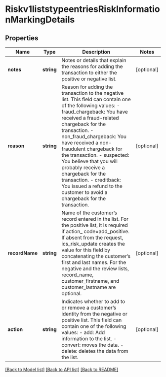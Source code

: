 # Riskv1liststypeentriesRiskInformationMarkingDetails

## Properties
Name | Type | Description | Notes
------------ | ------------- | ------------- | -------------
**notes** | **string** | Notes or details that explain the reasons for adding the transaction to either the positive or negative list. | [optional] 
**reason** | **string** | Reason for adding the transaction to the negative list. This field can contain one of the following values: - fraud_chargeback: You have received a fraud-related chargeback for the transaction. - non_fraud_chargeback: You have received a non-fraudulent chargeback for the transaction. - suspected: You believe that you will probably receive a chargeback for the transaction. - creditback: You issued a refund to the customer to avoid a chargeback for the transaction. | [optional] 
**recordName** | **string** | Name of the customer’s record entered in the list. For the positive list, it is required if action_ code&#x3D;add_positive. If absent from the request, ics_risk_update creates the value for this field by concatenating the customer’s first and last names. For the negative and the review lists, record_name, customer_firstname, and customer_lastname are optional. | [optional] 
**action** | **string** | Indicates whether to add to or remove a customer’s identity from the negative or positive list. This field can contain one of the following values: - add: Add information to the list. - convert: moves the data. - delete: deletes the data from the list. | [optional] 

[[Back to Model list]](../README.md#documentation-for-models) [[Back to API list]](../README.md#documentation-for-api-endpoints) [[Back to README]](../README.md)


